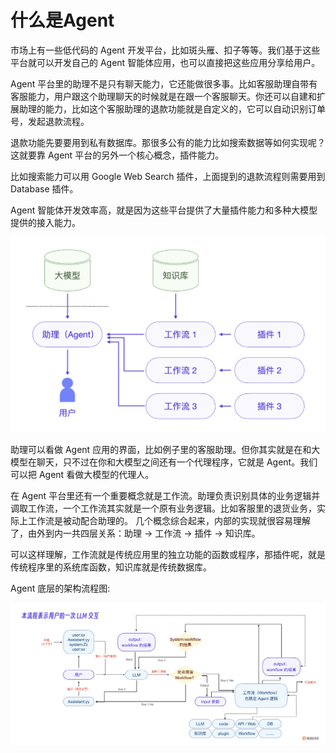 # 什么是Agent
市场上有一些低代码的 Agent 开发平台，比如斑头雁、扣子等等。我们基于这些平台就可以开发自己的 Agent 智能体应用，也可以直接把这些应用分享给用户。

Agent 平台里的助理不是只有聊天能力，它还能做很多事。比如客服助理自带有客服能力，用户跟这个助理聊天的时候就是在跟一个客服聊天。你还可以自建和扩展助理的能力，比如这个客服助理的退款功能就是自定义的，它可以自动识别订单号，发起退款流程。

退款功能先要要用到私有数据库。那很多公有的能力比如搜索数据等如何实现呢？这就要靠 Agent 平台的另外一个核心概念，插件能力。

比如搜索能力可以用 Google Web Search 插件，上面提到的退款流程则需要用到 Database 插件。

Agent 智能体开发效率高，就是因为这些平台提供了大量插件能力和多种大模型提供的接入能力。

<img src="./Agent示意图.png" />

助理可以看做 Agent 应用的界面，比如例子里的客服助理。但你其实就是在和大模型在聊天，只不过在你和大模型之间还有一个代理程序，它就是 Agent。我们可以把 Agent 看做大模型的代理人。

在 Agent 平台里还有一个重要概念就是工作流。助理负责识别具体的业务逻辑并调取工作流，一个工作流其实就是一个原有业务逻辑。比如客服里的退货业务，实际上工作流是被动配合助理的。
几个概念综合起来，内部的实现就很容易理解了，由外到内一共四层关系：助理 -> 工作流 -> 插件 -> 知识库。

可以这样理解，工作流就是传统应用里的独立功能的函数或程序，那插件呢，就是传统程序里的系统库函数，知识库就是传统数据库。

Agent 底层的架构流程图:

<img src="./Agent底层的架构流程图.png" />
